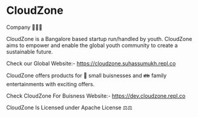 # CloudZone
Company 
🏢🏢🏢
 
CloudZone is a Bangalore based startup run/handled by youth. CloudZone aims to empower and enable the global youth community to create a sustainable future.

Check our Global Website:-
https://cloudzone.suhassumukh.repl.co

CloudZone offers products for 🏢 small buisnesses and 👪 family entertainments with exciting offers.

Check CloudZone For Buisness Website:- 
https://dev.cloudzone.repl.co


CloudZone Is Licensed under Apache License ⚖️⚖️




